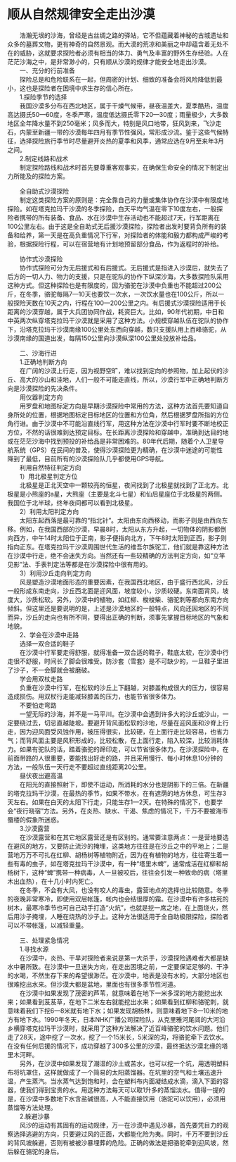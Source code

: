# 顺从自然规律安全走出沙漠  

&emsp;&emsp;浩瀚无垠的沙海，曾经是古丝绸之路的驿站，它不但蕴藏着神秘的古城遗址和众多的墓葬文物，更有神奇的自然景观。而大漠的荒凉和美丽之中却蕴含着无处不在的威胁，这就要求探险者必须有相当的体力、勇气及丰富的野外生存经验。人在茫茫沙海之中，是非常渺小的，只有顺从沙漠的规律才能安全地走出沙漠。  
&emsp;&emsp;一、充分的行前准备  
&emsp;&emsp;探险总是和危险联系在一起，但周密的计划、细致的准备会将风险降低到最小，这也是探险者在困境中求生存的信心所在。  
&emsp;&emsp;1.探险季节的选择  
&emsp;&emsp;我国沙漠多分布在西北地区，属于干燥气候带，昼夜温差大，夏季酷热，温度高达摄氏50—60度，冬季严寒，温度低达摄氏零下20—30度；雨量极少，大多数地区全年降水量不到250毫米；风多而大，特别是风口地带，狂风到来，飞沙走石，内蒙至新疆一带的沙漠每年四月有季节性强风，常形成沙流。鉴于这些气候特征，选择探险旅行季节时尽量避开炎热的夏季和风季，通常应选在9月至来年3月之间。  
&emsp;&emsp;2.制定线路和战术  
&emsp;&emsp;制定探险路线和战术时首先要尊重客观事实，在确保生命安全的情况下制定出力所能及的探险方案。  
  
&emsp;&emsp;全自助式沙漠探险  
&emsp;&emsp;制定这类探险方案的原则是：完全靠自己的力量或集体协作在沙漠中有限度地探险。如在塔克拉玛干沙漠的冬季探险，白天平均气温在零下10度左右，一般探险者携带的所有装备、食品、水在沙漠中生存活动也不能超过7天，行军距离在100公里左右。由于这是全自助式无后援沙漠探险，探险者出发时要背负所有的装备和给养，第一天是在高负重情况下行军，对探险者的体能和毅力都构成严峻的考验，根据探险行程，可以在宿营地有计划地预留部分食品，作为返程时的补给。  
  
&emsp;&emsp;协作式沙漠探险  
&emsp;&emsp;协作式探险可分为无后援式和有后援式。无后援式是指进入沙漠后，就失去了后方的一切人力、物力的支援，只是在驼队的协作下纵深沙海，大多数探险队采用这种方式。但这种探险也是有限度的，因为骆驼在沙漠中负重也不能超过200公斤，在冬季，骆驼每隔7—10天也要饮一次水，一次饮水量也在100公斤，所以一般探险天数在10天之内，行程在100—200公里之内。有后援式沙漠探险适用于长距离的沙漠穿越，属于大兵团协同作战，耗资巨大。比如，90年代初期，中日和中英两次纵穿塔克拉玛干沙漠就是采用了这种方法。小规模穿越队伍在驼队的协作下，沿塔克拉玛干沙漠南缘100公里处东西向穿越，数只支援队用上百峰骆驼，从沙漠南缘的国道出发，每隔150公里向沙漠纵深100公里处投放补给品。  
  
&emsp;&emsp;二、沙海行进  
&emsp;&emsp;1.正确地判断方向  
&emsp;&emsp;在广阔的沙漠上行走，因为视野空旷，难以找到定向的参照物，加上起伏的沙丘、高大的沙山和洼地，人们一般不可能走直线，所以，沙漠行军中正确地判断方向是沙漠探险的先决条件。  
&emsp;&emsp;用仪器判定方向  
&emsp;&emsp;用罗盘和地图标定方向是早期沙漠探险中常用的方法，这种方法首先要知道自身所处的位置，根据地图标定目标地区的位置和方位角，然后根据罗盘所指的方位角行进。由于沙漠中不可能沿直线行军，用这种方法在沙漠中行军时要不断地校正方位，不然的话很难到达预定目标。在长距离沙漠探险和穿越中，准确到达目的地或在茫茫沙海中找到预投的补给品是非常困难的。80年代后期，随着个人卫星导航系统（GPS）在民间的普及，使得沙漠探险更为精确，在沙漠中迷途的可能性降到了最低，目前所有的沙漠探险队几乎都使用GPS导航。  
&emsp;&emsp;利用自然特征判定方向  
&emsp;&emsp;1）用北极星判定方位  
&emsp;&emsp;北极星是正北天空中一颗较亮的恒星，夜间找到了北极星就找到了正北方。北极星是小熊座的a星，大熊座（主要是北斗七星）和仙后星座位于北极星的两侧。我国位于北半球，终年夜间都可以看到北极星。  
&emsp;&emsp;2）利用太阳判定方向  
&emsp;&emsp;太阳东起西落是最可靠的“指北针”。太阳由东向西移动，而影子则是由西向东移。例如，在我国西部的沙漠，早晨8时，太阳从东方升起，一切物体的阴影都倒向西方，中午14时太阳位于正南，影子便指向北方，下午8时太阳到正西，影子则指向正东。在塔克拉玛干沙漠周围世代生活的维吾尔族驼工，他们就是靠这种方法在沙漠中行走，绝不会迷失方向。当然还有一些较精确的方法判定方向，如“立竿见影”法、手表判定法等都是在沙漠探险中很有用的。  
&emsp;&emsp;3）利用沙丘走向判定方向  
&emsp;&emsp;风是塑造沙漠地面形态的重要因素，在我国西北地区，由于盛行西北风，沙丘一般形成东南走向，沙丘西北面是迎风面，坡度较小，沙质较硬。东南面背风，坡度大，沙质松软。另外，沙漠中的植物，如红柳、梭梭柴、骆驼刺等都向东南方向倾斜。但这里还是要说明的是，上述是沙漠地区的一般特点，风向还因地区的不同而异，沙丘的走向也有所不同，要得出正确的判断，须事先掌握目标地区的气象和地貌。  
&emsp;&emsp;2、学会在沙漠中走路  
&emsp;&emsp;选择一双合适的鞋子  
&emsp;&emsp;在沙漠中行军要走得舒服，就得准备一双合适的鞋子，鞋底太软，在沙漠中行走很不舒服，时间长了脚会很难受。防沙套（雪套）是不可缺少的，一旦鞋子里进了沙子，不一会脚就会被磨破。  
&emsp;&emsp;学会用双杖走路  
&emsp;&emsp;负重在沙漠中行军，在松软的沙丘上下翻越，对膝盖构成很大的压力，很容易造成损伤。用双杖行走能减轻膝盖的压力，也能节省很多体力。  
&emsp;&emsp;不要怕走弯路  
&emsp;&emsp;一望无际的沙海，并不是一马平川。在沙漠中会遇到许多大的沙丘或沙山，一定要绕过去，切忌直越陡坡。要避开背风面松软的沙地，尽量在迎风面和沙脊上行走，因为迎风面受风蚀作用，被压得很实，比较硬，在上面行走比较容易，也省力气；而背风面主要是风积形成的，比较松散，在上面行走，陷入较深，比较消耗体力。如果有驼队的话，踏着骆驼的蹄印走，可以节省很多体力。在沙漠探险中，在前面带路的人很重要，要能找出好走的路，并且采用慢行、每小时休息10分钟的方法，一般队伍一天行走不要超过直线距离20公里。  
&emsp;&emsp;昼伏夜出避高温  
&emsp;&emsp;在阳光的直接照射下，即使不运动，所消耗的水分也是阴影下的三倍。在新疆的塔克拉玛干沙漠，在最热的季节，如果不带水，在有遮荫的地方休息，可生存3天左右。如果在白天的太阳下行走，只能生存1—2天。在特殊的情况下，也要学会“夜行晓宿”方法。另外，在炎热、缺水、干渴、焦虑的情况下，千万不要被海市蜃楼的假象所迷惑。  
&emsp;&emsp;3.沙漠露营  
&emsp;&emsp;在沙漠露营和在其它地区露营还是有区别的。通常要注意两点：一是营地要选在避风的地方，又要防止流沙的掩埋，这类地方往往是在沙丘之中的平地上；二是营地万万不可扎在红柳、胡杨树等植物附近，因为在有植物的地方，往往寄生着一些有毒的虫子，如在塔克拉玛干沙漠中，有一种“塔里木蜱”，通常成活在红柳和胡杨树下，这种“蜱”携带一种病毒，人一旦被咬后，往往会引发一种致命的病（塔里木出血热），在十几小时内死亡。  
&emsp;&emsp;在冬季，不会有大风，也没有咬人的毒虫，露营地点的选择也比较随意。冬季的夜晚非常寒冷，即使用双层帐篷，帐内也会结很厚的霜。在沙漠中有许多枯死的树木，最寒冷季节也可自己动手打造“火炕”，也就是挖一席之地，在上面烧火，然后用沙子掩埋，人睡在烧热的沙子上。这种方法很适用于全自助极限探险，探险者可以不带帐篷，以减轻重量。  
  
&emsp;&emsp;三、处理紧急情况  
&emsp;&emsp;1.寻找水源  
&emsp;&emsp;在沙漠中，炎热、干旱对探险者来说是第一大杀手，沙漠探险遇难者大都是缺水中暑所致。在沙漠中一旦迷失方向，在走出困境之前，一定要保证足够的、干净的水喝，不然生存下来的希望很渺茫。在沙漠中，地表是没有水的，大部分地区也很难挖出水来。但沙漠大都是盆地，里面也有很多季节性河道。  
&emsp;&emsp;在沙漠中如果发现了茂密的芦苇，就意味着在地下一米多深的地方能挖出水来；如果看到芨芨草，在地下二米左右就能挖出水来；如果看到红柳和骆驼刺，就意味着我们下挖6—8米就有地下水；如果发现胡杨林，则意味着地下8—10米的地方有地下水。1990年冬天，日本NHK广播公司探险队，从克里雅河尾闾的大河沿乡横穿塔克拉玛干沙漠时，就采用了这种方法解决了近百峰骆驼的饮水问题。他们走了28天，途中挖了一次水，挖了一个15米长，5米深的沟，将骆驼牵下去饮水。在没有任何后援的情况下，成功穿越了300多公里的沙漠，最终抵达沙漠北缘的塔里木河畔。  
&emsp;&emsp;另外，在沙漠中如果发现了潮湿的沙土或苦水，也可以挖一个坑，用透明塑料布将坑罩住，这样就做成了一个简易的太阳蒸馏器。在坑里的空气和土壤迅速升温，产生蒸汽。当水蒸气达到饱和时，会在塑料布内面凝结成水滴，滴入下面的容器，使我们得到宝贵的水。用这种方法每天可以取1升多的蒸馏淡水。值得一提的是，在沙漠中多数地下水含盐碱很高，人不能直接饮用（骆驼可以饮用），必须用蒸馏等方法处理。  
&emsp;&emsp;2.躲避沙暴  
&emsp;&emsp;风沙的运动有其固有的运动规律，万一在沙漠中遇见沙暴，首先要凭目力的观察选择逃避的方向，只要避过风的正面，大都能化险为夷。同时，千万不要到沙丘的背风坡躲避，否则有被被沙暴埋葬的危险。正确的做法是把骆驼牵到迎风坡，然后躲在骆驼的身后。